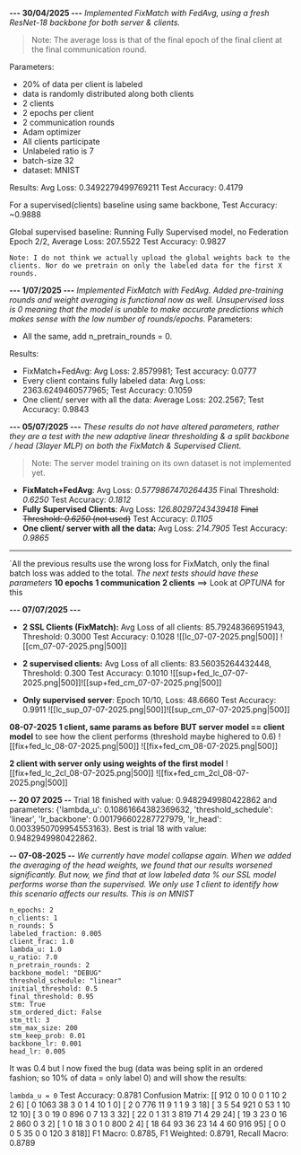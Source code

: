 **--- 30/04/2025 ---**
*Implemented FixMatch with FedAvg, using a fresh ResNet-18 backbone for both server & clients.*

> Note: The average loss is that of the final epoch of the final client at the final communication round.

Parameters: 
- 20% of data per client is labeled
- data is randomly distributed along both clients
- 2 clients
- 2 epochs per client
- 2 communication rounds
- Adam optimizer
- All clients participate
- Unlabeled ratio is 7
- batch-size 32
- dataset: MNIST

Results:
Avg Loss: 0.3492279499769211 Test Accuracy: 0.4179

For a supervised(clients) baseline using same backbone, Test Accuracy: ~0.9888

Global supervised baseline:
Running Fully Supervised model, no Federation
Epoch 2/2, Average Loss: 207.5522
Test Accuracy: 0.9827

`Note: I do not think we actually upload the global weights back to the clients. Nor do we pretrain on only the labeled data for the first X rounds.`


**--- 1/07/2025 ---**
*Implemented FixMatch with FedAvg. Added pre-training rounds and weight averaging is functional now as well. Unsupervised loss is 0 meaning that the model is unable to make accurate predictions which makes sense with the low number of rounds/epochs.*
Parameters:
- All the same, add n_pretrain_rounds = 0.

Results:
- FixMatch+FedAvg: Avg Loss: 2.8579981; Test accuracy: 0.0777
- Every client contains fully labeled data: Avg Loss: 2363.6249460577965; Test Accuracy: 0.1059
- One client/ server with all the data: Average Loss: 202.2567; Test Accuracy: 0.9843


**--- 05/07/2025 ---**
*These results do not have altered parameters, rather they are a test with the new adaptive linear thresholding & a split backbone / head (3layer MLP) on both the FixMatch & Supervised Client.*
> Note: The server model training on its own dataset is not implemented yet.
- **FixMatch+FedAvg**: Avg Loss: *0.5779867470264435*  Final Threshold: *0.6250*   Test Accuracy: *0.1812*
- **Fully Supervised Clients**: Avg Loss: *126.80297243439418* ~~Final Threshold: *0.6250* (not used)~~  Test Accuracy: *0.1105*
- **One client/ server with all the data:** Avg Loss: *214.7905* Test Accuracy: *0.9865*

--- 
`All the previous results use the wrong loss for FixMatch, only the final batch loss was added to the total.
*The next tests should have these parameters*
**10 epochs**
**1 communication**
**2 clients**
==> Look at *OPTUNA* for this

**--- 07/07/2025 ---**
- **2 SSL Clients (FixMatch):** Avg Loss of all clients: 85.79248366951943, Threshold: 0.3000 Test Accuracy: 0.1028
![[lc_07-07-2025.png|500]]
![[cm_07-07-2025.png|500]]
- **2 supervised clients:** Avg Loss of all clients: 83.56035264432448, Threshold: 0.300 Test Accuracy: 0.1010
![[sup+fed_lc_07-07-2025.png|500]]![[sup+fed_cm_07-07-2025.png|500]]

- **Only supervised server**: Epoch 10/10, Loss: 48.6660 Test Accuracy: 0.9911
![[lc_sup_07-07-2025.png|500]]![[sup_cm_07-07-2025.png|500]]

**08-07-2025**
**1 client, same params as before BUT server model == client model** to see how the client performs (threshold maybe highered to 0.6)
![[fix+fed_lc_08-07-2025.png|500]]
![[fix+fed_cm_08-07-2025.png|500]]

**2 client with server only using weights of the first model**
![[fix+fed_lc_2cl_08-07-2025.png|500]]
![[fix+fed_cm_2cl_08-07-2025.png|500]]

**-- 20 07 2025 --**
Trial 18 finished with value: 0.9482949980422862 and parameters: {'lambda_u': 0.10861664382369632, 'threshold_schedule': 'linear', 'lr_backbone': 0.001796602287727979, 'lr_head': 0.0033950709954553163}. Best is trial 18 with value: 0.9482949980422862.

**-- 07-08-2025 --**
*We currently have model collapse again. When we added the averaging of the head weights, we found that our results worsened significantly. But now, we find that at low labeled data % our SSL model performs worse than the supervised. We only use 1 client to identify how this scenario affects our results. This is on MNIST*
```
n_epochs: 2 
n_clients: 1                   
n_rounds: 5                       
labeled_fraction: 0.005           
client_frac: 1.0                  
lambda_u: 1.0                  
u_ratio: 7.0                       
n_pretrain_rounds: 2            
backbone_model: "DEBUG"          
threshold_schedule: "linear"     
initial_threshold: 0.5         
final_threshold: 0.95           
stm: True                        
stm_ordered_dict: False         
stm_ttl: 3                       
stm_max_size: 200                 
stm_keep_prob: 0.01                  
backbone_lr: 0.001                
head_lr: 0.005
```

It was 0.4 but I now fixed the bug (data was being split in an ordered fashion; so 10% of data = only label 0) and will show the results:

``lambda_u = 0``
Test Accuracy: 0.8781
Confusion Matrix:
[[ 912    0   10    0    0    1   10    2    2    6]
 [   0 1063   38    3    0    1    4   10    1    0]
 [   2    0  776   11    9    1    1    9    3   18]
 [   3    5   54  921    0   53    1   10   12   10]
 [   3    0   19    0  896    0    7   13    3   32]
 [  22    0    1   31    3  819   71    4   29   24]
 [  19    3   23    0   16    2  860    0    3    2]
 [   1    0   18    3    0    1    0  800    2    4]
 [  18   64   93   36   23   14    4   60  916   95]
 [   0    0    0    5   35    0    0  120    3  818]]
F1 Macro: 0.8785, F1 Weighted: 0.8791, Recall Macro: 0.8789